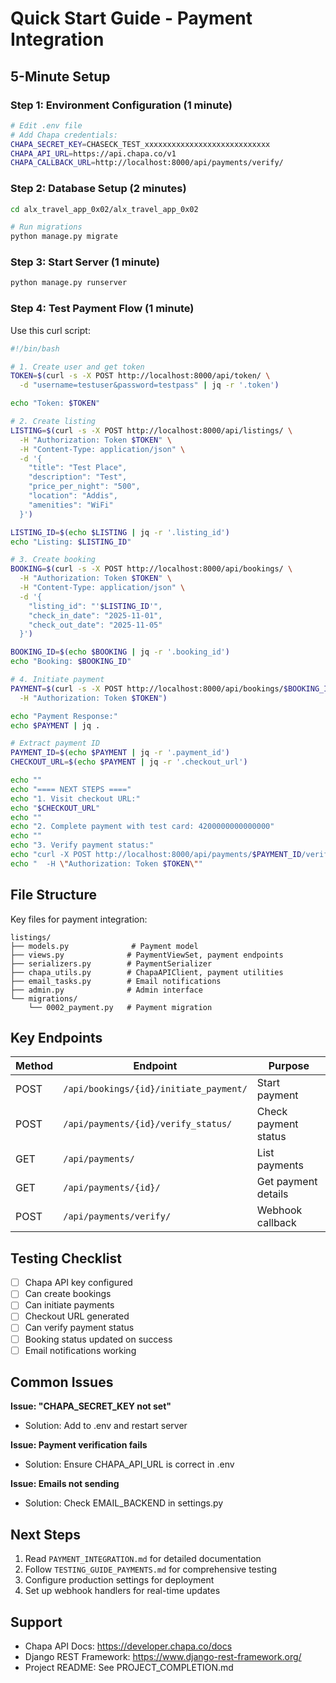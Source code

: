 # Quick Start Guide - Payment Integration

## 5-Minute Setup

### Step 1: Environment Configuration (1 minute)

```bash
# Edit .env file
# Add Chapa credentials:
CHAPA_SECRET_KEY=CHASECK_TEST_xxxxxxxxxxxxxxxxxxxxxxxxxxxx
CHAPA_API_URL=https://api.chapa.co/v1
CHAPA_CALLBACK_URL=http://localhost:8000/api/payments/verify/
```

### Step 2: Database Setup (2 minutes)

```bash
cd alx_travel_app_0x02/alx_travel_app_0x02

# Run migrations
python manage.py migrate
```

### Step 3: Start Server (1 minute)

```bash
python manage.py runserver
```

### Step 4: Test Payment Flow (1 minute)

Use this curl script:

```bash
#!/bin/bash

# 1. Create user and get token
TOKEN=$(curl -s -X POST http://localhost:8000/api/token/ \
  -d "username=testuser&password=testpass" | jq -r '.token')

echo "Token: $TOKEN"

# 2. Create listing
LISTING=$(curl -s -X POST http://localhost:8000/api/listings/ \
  -H "Authorization: Token $TOKEN" \
  -H "Content-Type: application/json" \
  -d '{
    "title": "Test Place",
    "description": "Test",
    "price_per_night": "500",
    "location": "Addis",
    "amenities": "WiFi"
  }')

LISTING_ID=$(echo $LISTING | jq -r '.listing_id')
echo "Listing: $LISTING_ID"

# 3. Create booking
BOOKING=$(curl -s -X POST http://localhost:8000/api/bookings/ \
  -H "Authorization: Token $TOKEN" \
  -H "Content-Type: application/json" \
  -d '{
    "listing_id": "'$LISTING_ID'",
    "check_in_date": "2025-11-01",
    "check_out_date": "2025-11-05"
  }')

BOOKING_ID=$(echo $BOOKING | jq -r '.booking_id')
echo "Booking: $BOOKING_ID"

# 4. Initiate payment
PAYMENT=$(curl -s -X POST http://localhost:8000/api/bookings/$BOOKING_ID/initiate_payment/ \
  -H "Authorization: Token $TOKEN")

echo "Payment Response:"
echo $PAYMENT | jq .

# Extract payment ID
PAYMENT_ID=$(echo $PAYMENT | jq -r '.payment_id')
CHECKOUT_URL=$(echo $PAYMENT | jq -r '.checkout_url')

echo ""
echo "==== NEXT STEPS ===="
echo "1. Visit checkout URL:"
echo "$CHECKOUT_URL"
echo ""
echo "2. Complete payment with test card: 4200000000000000"
echo ""
echo "3. Verify payment status:"
echo "curl -X POST http://localhost:8000/api/payments/$PAYMENT_ID/verify_status/ \\"
echo "  -H \"Authorization: Token $TOKEN\""
```

## File Structure

Key files for payment integration:

```
listings/
├── models.py              # Payment model
├── views.py              # PaymentViewSet, payment endpoints
├── serializers.py        # PaymentSerializer
├── chapa_utils.py        # ChapaAPIClient, payment utilities
├── email_tasks.py        # Email notifications
├── admin.py              # Admin interface
└── migrations/
    └── 0002_payment.py   # Payment migration
```

## Key Endpoints

| Method | Endpoint | Purpose |
|--------|----------|---------|
| POST | `/api/bookings/{id}/initiate_payment/` | Start payment |
| POST | `/api/payments/{id}/verify_status/` | Check payment status |
| GET | `/api/payments/` | List payments |
| GET | `/api/payments/{id}/` | Get payment details |
| POST | `/api/payments/verify/` | Webhook callback |

## Testing Checklist

- [ ] Chapa API key configured
- [ ] Can create bookings
- [ ] Can initiate payments
- [ ] Checkout URL generated
- [ ] Can verify payment status
- [ ] Booking status updated on success
- [ ] Email notifications working

## Common Issues

**Issue: "CHAPA_SECRET_KEY not set"**
- Solution: Add to .env and restart server

**Issue: Payment verification fails**
- Solution: Ensure CHAPA_API_URL is correct in .env

**Issue: Emails not sending**
- Solution: Check EMAIL_BACKEND in settings.py

## Next Steps

1. Read `PAYMENT_INTEGRATION.md` for detailed documentation
2. Follow `TESTING_GUIDE_PAYMENTS.md` for comprehensive testing
3. Configure production settings for deployment
4. Set up webhook handlers for real-time updates

## Support

- Chapa API Docs: https://developer.chapa.co/docs
- Django REST Framework: https://www.django-rest-framework.org/
- Project README: See PROJECT_COMPLETION.md

